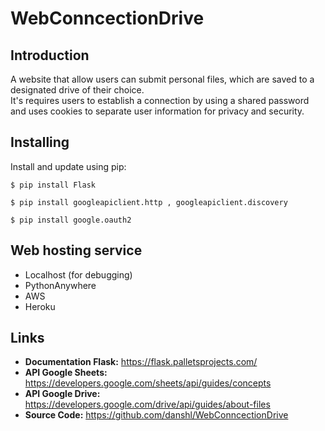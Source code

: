 # WebConncectionDrive 

Introduction
------
A website that allow users can submit personal files, which are saved to a designated drive of their choice.  
It's requires users to establish a connection by using a shared password and uses cookies to separate user information for privacy and security.


Installing
------
Install and update using pip: 
```
$ pip install Flask
```
```
$ pip install googleapiclient.http , googleapiclient.discovery
```
```
$ pip install google.oauth2
```

Web hosting service
------
- Localhost (for debugging)
- PythonAnywhere 
- AWS
- Heroku

Links
------
- **Documentation Flask:** https://flask.palletsprojects.com/
- **API Google Sheets:** https://developers.google.com/sheets/api/guides/concepts
- **API Google Drive:** https://developers.google.com/drive/api/guides/about-files
- **Source Code:** https://github.com/danshl/WebConncectionDrive


